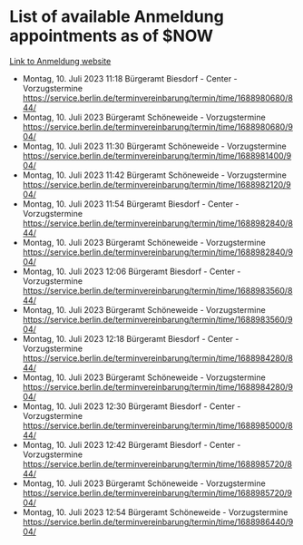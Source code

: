 # List of available Anmeldung appointments as of $NOW
[Link to Anmeldung website](https://service.berlin.de/terminvereinbarung/termin/tag.php?termin=1&anliegen[]=120686&dienstleisterlist=122210,122217,327316,122219,327312,122227,327314,122231,327346,122243,327348,122254,122252,329742,122260,329745,122262,329748,122271,327278,122273,327274,122277,327276,330436,122280,327294,122282,327290,122284,327292,122291,327270,122285,327266,122286,327264,122296,327268,150230,329760,122297,327286,122294,327284,122312,329763,122314,329775,122304,327330,122311,327334,122309,327332,317869,122281,327352,122279,329772,122283,122276,327324,122274,327326,122267,329766,122246,327318,122251,327320,122257,327322,122208,327298,122226,327300&herkunft=http%3A%2F%2Fservice.berlin.de%2Fdienstleistung%2F120686%2F)
- Montag, 10. Juli 2023 11:18 Bürgeramt Biesdorf - Center - Vorzugstermine https://service.berlin.de/terminvereinbarung/termin/time/1688980680/844/
- Montag, 10. Juli 2023  Bürgeramt Schöneweide - Vorzugstermine https://service.berlin.de/terminvereinbarung/termin/time/1688980680/904/
- Montag, 10. Juli 2023 11:30 Bürgeramt Schöneweide - Vorzugstermine https://service.berlin.de/terminvereinbarung/termin/time/1688981400/904/
- Montag, 10. Juli 2023 11:42 Bürgeramt Schöneweide - Vorzugstermine https://service.berlin.de/terminvereinbarung/termin/time/1688982120/904/
- Montag, 10. Juli 2023 11:54 Bürgeramt Biesdorf - Center - Vorzugstermine https://service.berlin.de/terminvereinbarung/termin/time/1688982840/844/
- Montag, 10. Juli 2023  Bürgeramt Schöneweide - Vorzugstermine https://service.berlin.de/terminvereinbarung/termin/time/1688982840/904/
- Montag, 10. Juli 2023 12:06 Bürgeramt Biesdorf - Center - Vorzugstermine https://service.berlin.de/terminvereinbarung/termin/time/1688983560/844/
- Montag, 10. Juli 2023  Bürgeramt Schöneweide - Vorzugstermine https://service.berlin.de/terminvereinbarung/termin/time/1688983560/904/
- Montag, 10. Juli 2023 12:18 Bürgeramt Biesdorf - Center - Vorzugstermine https://service.berlin.de/terminvereinbarung/termin/time/1688984280/844/
- Montag, 10. Juli 2023  Bürgeramt Schöneweide - Vorzugstermine https://service.berlin.de/terminvereinbarung/termin/time/1688984280/904/
- Montag, 10. Juli 2023 12:30 Bürgeramt Biesdorf - Center - Vorzugstermine https://service.berlin.de/terminvereinbarung/termin/time/1688985000/844/
- Montag, 10. Juli 2023 12:42 Bürgeramt Biesdorf - Center - Vorzugstermine https://service.berlin.de/terminvereinbarung/termin/time/1688985720/844/
- Montag, 10. Juli 2023  Bürgeramt Schöneweide - Vorzugstermine https://service.berlin.de/terminvereinbarung/termin/time/1688985720/904/
- Montag, 10. Juli 2023 12:54 Bürgeramt Schöneweide - Vorzugstermine https://service.berlin.de/terminvereinbarung/termin/time/1688986440/904/
